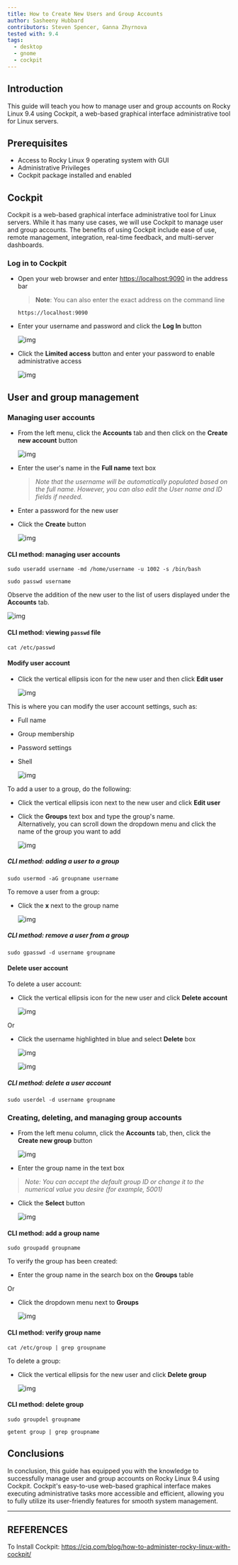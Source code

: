 ```yaml
---
title: How to Create New Users and Group Accounts
author: Sasheeny Hubbard
contributors: Steven Spencer, Ganna Zhyrnova 
tested with: 9.4
tags:
  - desktop
  - gnome
  - cockpit
---
```


## Introduction

  This guide will teach you how to manage user and group accounts on Rocky Linux 9.4 using Cockpit, a web-based graphical interface administrative tool for Linux servers.
  
## Prerequisites

- Access to Rocky Linux 9 operating system with GUI
- Administrative Privileges
- Cockpit package installed and enabled

## Cockpit

Cockpit is a web-based graphical interface administrative tool for Linux servers. While it has many use cases, we will use Cockpit to manage user and group accounts. The benefits of using Cockpit include ease of use, remote management, integration, real-time feedback, and multi-server dashboards.

### Log in to Cockpit

- Open your web browser and enter <https://localhost:9090> in the address bar
    >**Note**: You can also enter the exact address on the command line

    ```text
    https://localhost:9090
    ```

- Enter your username and password and click the **Log In** button

    ![img](images/user_group_acctmgt_images/1.png)

- Click the **Limited access** button and enter your password to enable administrative access

    ![img](images/user_group_acctmgt_images/2.png)

## User and group management

### Managing user accounts

- From the left menu, click the **Accounts** tab and then click on the **Create new account** button

    ![img](images/user_group_acctmgt_images/5.png)

- Enter the user's name in the **Full name** text box
  >*Note that the username will be automatically populated based on the full name. However, you can also edit the User name and ID fields if needed.*
- Enter a password for the new user
- Click the **Create** button

    ![img](images/user_group_acctmgt_images/8.png)

#### CLI method: managing user accounts

```text
sudo useradd username -md /home/username -u 1002 -s /bin/bash 
```

```text
sudo passwd username 
```

Observe the addition of the new user to the list of users displayed under the **Accounts** tab.

![img](images/user_group_acctmgt_images/9.png)

#### CLI method: viewing `passwd` file

```text
cat /etc/passwd
```

#### Modify user account

- Click the vertical ellipsis icon for the new user and then click **Edit user**

    ![img](images/user_group_acctmgt_images/13.png)

This is where you can modify the user account settings, such as:

- Full name
- Group membership
- Password settings
- Shell

    ![img](images/user_group_acctmgt_images/15.png)

To add a user to a group, do the following:

- Click the vertical ellipsis icon next to the new user and click **Edit user**

- Click the **Groups** text box and type the group's name.  
  Alternatively, you can scroll down the dropdown menu and click the name of the group you want to add

    ![img](images/user_group_acctmgt_images/14.png)

##### CLI method: adding a user to a group

```text
sudo usermod -aG groupname username
```

To remove a user from a group:

- Click the **x** next to the group name

    ![img](images/user_group_acctmgt_images/18.png)

##### CLI method: remove a user from a group

```text
sudo gpasswd -d username groupname
```

#### Delete user account

To delete a user account:

- Click the vertical ellipsis icon for the new user and click **Delete account**

    ![img](images/user_group_acctmgt_images/16.png)

Or

- Click the username highlighted in blue and select **Delete** box

    ![img](images/user_group_acctmgt_images/17.png)

    ![img](images/user_group_acctmgt_images/22.png)

##### CLI method: delete a user account

```text
sudo userdel -d username groupname
```

### Creating, deleting, and managing group accounts

- From the left menu column, click the **Accounts** tab, then, click the **Create new group** button

    ![img](images/user_group_acctmgt_images/7.png)

- Enter the group name in the text box

>*Note: You can accept the default group ID or change it to the numerical value you desire (for example, 5001)*

- Click the **Select** button

    ![img](images/user_group_acctmgt_images/11.png)

#### CLI method: add a group name

```text
sudo groupadd groupname
```

To verify the group has been created:

- Enter the group name in the search box on the **Groups** table

Or

- Click the dropdown menu next to **Groups**

    ![img](images/user_group_acctmgt_images/12.png)

#### CLI method: verify group name

```text
cat /etc/group | grep groupname
```

To delete a group:

- Click the vertical ellipsis for the new user and click **Delete group**

    ![img](images/user_group_acctmgt_images/21.png)
  
#### CLI method: delete group

```text
sudo groupdel groupname
```

```text
getent group | grep groupname
```

## Conclusions

  In conclusion, this guide has equipped you with the knowledge to successfully manage user and group accounts on Rocky Linux 9.4 using Cockpit. Cockpit's easy-to-use web-based graphical interface makes executing administrative tasks more accessible and efficient, allowing you to fully utilize its user-friendly features for smooth system management.

---

## REFERENCES

To Install Cockpit: <https://ciq.com/blog/how-to-administer-rocky-linux-with-cockpit/>
